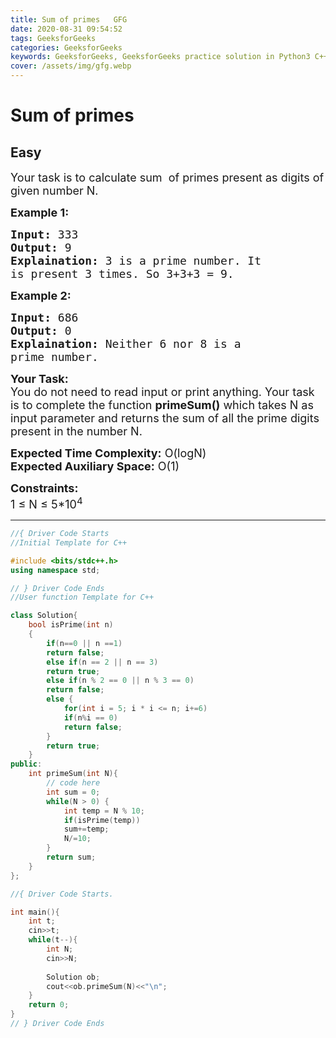 ```yaml
---
title: Sum of primes   GFG
date: 2020-08-31 09:54:52
tags: GeeksforGeeks
categories: GeeksforGeeks
keywords: GeeksforGeeks, GeeksforGeeks practice solution in Python3 C++ Java, Sum of primes - GFG solution
cover: /assets/img/gfg.webp
---
```



# Sum of primes
## Easy
<div class="problems_problem_content__Xm_eO"><p><span style="font-size:18px">Your task is to calculate sum&nbsp; of primes present as digits of given number N.</span></p>

<p><strong><span style="font-size:18px">Example 1:</span></strong></p>

<pre><span style="font-size:18px"><strong>Input:</strong> 333
<strong>Output:</strong> 9
<strong>Explaination:</strong> 3 is a prime number. It 
is present 3 times. So 3+3+3 = 9.</span></pre>

<p><strong><span style="font-size:18px">Example 2:</span></strong></p>

<pre><span style="font-size:18px"><strong>Input:</strong> 686
<strong>Output:</strong> 0
<strong>Explaination:</strong> Neither 6 nor 8 is a 
prime number.</span></pre>

<p><span style="font-size:18px"><strong>Your Task:</strong><br>
You do not need to read input or print anything. Your task is to complete the function <strong>primeSum()</strong> which takes N as input parameter and returns the sum of all the prime digits present in the number N.</span></p>

<p><span style="font-size:18px"><strong>Expected Time Complexity:</strong> O(logN)<br>
<strong>Expected Auxiliary Space:</strong> O(1)</span></p>

<p><span style="font-size:18px"><strong>Constraints:</strong><br>
1 ≤ N ≤ 5*10<sup>4</sup>&nbsp; &nbsp;</span></p>
</div>

---




```cpp
//{ Driver Code Starts
//Initial Template for C++

#include <bits/stdc++.h>
using namespace std;

// } Driver Code Ends
//User function Template for C++

class Solution{
    bool isPrime(int n) 
    {
        if(n==0 || n ==1)
        return false;
        else if(n == 2 || n == 3)
        return true;
        else if(n % 2 == 0 || n % 3 == 0)
        return false;
        else {
            for(int i = 5; i * i <= n; i+=6)
            if(n%i == 0)
            return false;
        }
        return true;
    }
public:
    int primeSum(int N){
        // code here
        int sum = 0;
        while(N > 0) {
            int temp = N % 10;
            if(isPrime(temp))
            sum+=temp;
            N/=10;
        }
        return sum;
    }
};

//{ Driver Code Starts.

int main(){
    int t;
    cin>>t;
    while(t--){
        int N;
        cin>>N;
        
        Solution ob;
        cout<<ob.primeSum(N)<<"\n";
    }
    return 0;
}
// } Driver Code Ends
```
